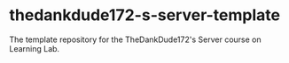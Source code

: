 # thedankdude172-s-server-template
The template repository for the TheDankDude172's Server course on Learning Lab.
